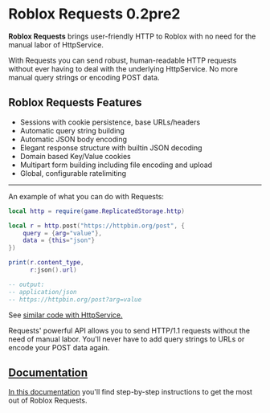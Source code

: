 
# Roblox Requests 0.2pre2

**Roblox Requests** brings user-friendly HTTP to Roblox with no need for the manual labor of HttpService.

With Requests you can send robust, human-readable HTTP requests without ever having to deal with the underlying HttpService.
No more manual query strings or encoding POST data.

## Roblox Requests Features

- Sessions with cookie persistence, base URLs/headers
- Automatic query string building
- Automatic JSON body encoding
- Elegant response structure with builtin JSON decoding
- Domain based Key/Value cookies
- Multipart form building including file encoding and upload
- Global, configurable ratelimiting

---

An example of what you can do with Requests:

```lua
local http = require(game.ReplicatedStorage.http)

local r = http.post("https://httpbin.org/post", {
	query = {arg="value"},
	data = {this="json"}  
})

print(r.content_type,
      r:json().url)

-- output:
-- application/json
-- https://httpbin.org/post?arg=value
```

See [similar code with HttpService.](https://gist.github.com/jpatrickdill/8fe2a82c47c1bdf679eb1a1c5f07d7a0)

Requests' powerful API allows you to send HTTP/1.1 requests without the need of manual labor. You'll never
have to add query strings to URLs or encode your POST data again.


## [Documentation](https://jpatrickdill.github.io/roblox-requests/guide/installation/)

[In this documentation](https://jpatrickdill.github.io/roblox-requests/guide/installation/) you'll find step-by-step instructions to get the most out of Roblox Requests.

